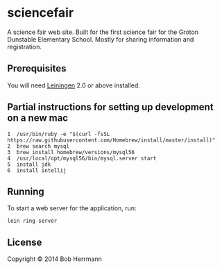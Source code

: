 # sciencefair

A science fair web site.   Built for the first science fair for the Groton Dunstable Elementary School.  Mostly for sharing information and registration.

## Prerequisites

You will need [Leiningen][1] 2.0 or above installed.

[1]: https://github.com/technomancy/leiningen

## Partial instructions for setting up development on a new mac

    1  /usr/bin/ruby -e "$(curl -fsSL https://raw.githubusercontent.com/Homebrew/install/master/install)"
    2  brew search mysql
    3  brew install homebrew/versions/mysql56
    4  /usr/local/opt/mysql56/bin/mysql.server start
    5  install jdk
    6  install intellij 

## Running

To start a web server for the application, run:

    lein ring server

## License

Copyright © 2014 Bob Herrmann

